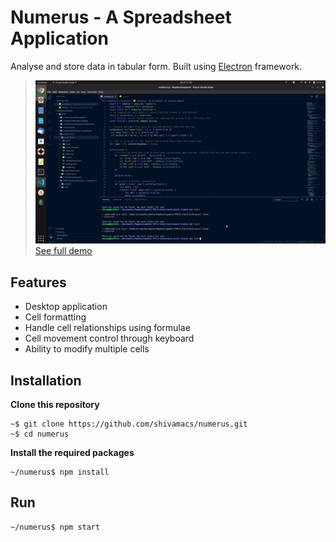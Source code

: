 # Numerus - A Spreadsheet Application
Analyse and store data in tabular form. Built using [Electron](https://www.electronjs.org/) framework.

>![Demo](https://github.com/shivamacs/numerus/blob/main/demo/numerus-demo.gif)
<br>[See full demo](https://github.com/shivamacs/numerus/blob/main/demo/numerus-demo.mp4)

## Features
- Desktop application
- Cell formatting
- Handle cell relationships using formulae
- Cell movement control through keyboard
- Ability to modify multiple cells

## Installation
**Clone this repository**
```
~$ git clone https://github.com/shivamacs/numerus.git
~$ cd numerus
```
**Install the required packages**
```
~/numerus$ npm install
```

## Run
```
~/numerus$ npm start
```
